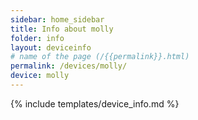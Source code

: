 ```yaml
---
sidebar: home_sidebar
title: Info about molly
folder: info
layout: deviceinfo
# name of the page (/{{permalink}}.html)
permalink: /devices/molly/
device: molly
---
```

{% include templates/device_info.md %}

